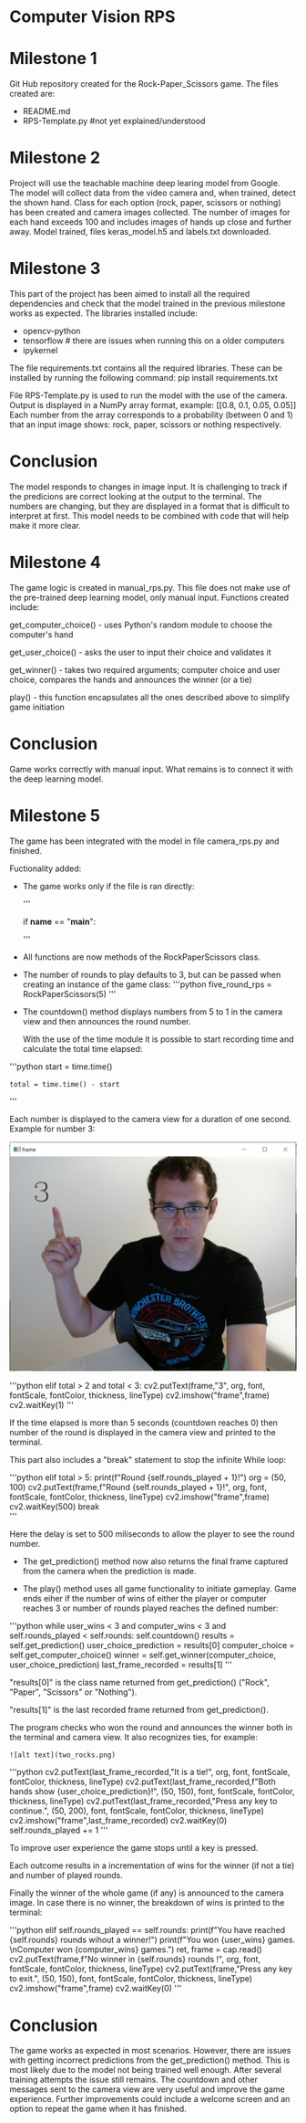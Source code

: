 # Computer Vision RPS

# Milestone 1
Git Hub repository created for the Rock-Paper_Scissors game. The files created are:
- README.md
- RPS-Template.py #not yet explained/understood

# Milestone 2
Project will use the teachable machine deep learing model from Google. The model will collect data from the video camera and, when trained, detect the shown hand.
Class for each option (rock, paper, scissors or nothing) has been created and camera images collected. The number of images for each hand exceeds 100 and includes images of hands up close
and further away.
Model trained, files keras_model.h5 and labels.txt downloaded.

# Milestone 3
This part of the project has been aimed to install all the required dependencies and check that the model trained in the previous milestone works as expected.
The libraries installed include:
- opencv-python
- tensorflow # there are issues when running this on a older computers
- ipykernel

The file requirements.txt contains all the required libraries. These can be installed by running the following command:
pip install requirements.txt

File RPS-Template.py is used to run the model with the use of the camera. Output is displayed in a NumPy array format, example:
[[0.8, 0.1, 0.05, 0.05]]
Each number from the array corresponds to a probability (between 0 and 1) that an input image shows: rock, paper, scissors or nothing respectively.

# Conclusion
The model responds to changes in image input. It is challenging to track if the predicions are correct looking at the output to the terminal. The numbers are changing, but they are displayed in a format that is 
difficult to interpret at first. This model needs to be combined with code that will help make it more clear.

# Milestone 4
The game logic is created in manual_rps.py. This file does not make use of the pre-trained deep learning model, only manual input.
Functions created include:

get_computer_choice() - uses Python's random module to choose the computer's hand

get_user_choice() - asks the user to input their choice and validates it

get_winner() - takes two required arguments; computer choice and user choice, compares the hands and announces the winner (or a tie)

play() - this function encapsulates all the ones described above to simplify game initiation

# Conclusion
Game works correctly with manual input. What remains is to connect it with the deep learning model.

# Milestone 5
The game has been integrated with the model in file camera_rps.py and finished.

Fuctionality added:

- The game works only if the file is ran directly:

    '''

    if __name__ == "__main__": 

    '''
- All functions are now methods of the RockPaperScissors class.

- The number of rounds to play defaults to 3, but can be passed when creating an instance of the game class:
'''python
    five_round_rps = RockPaperScissors(5)
'''
- The countdown() method displays numbers from 5 to 1 in the camera view and then announces the round number.

  With the use of the time module it is possible to start recording time and calculate the total time elapsed:


'''python
    start = time.time()

    total = time.time() - start
'''

  Each number is displayed to the camera view for a duration of one second. Example for number 3:

  ![alt text](3.png)


'''python
    elif total > 2 and total < 3:
        cv2.putText(frame,"3", org, font, fontScale, fontColor, thickness, lineType)
        cv2.imshow("frame",frame)
        cv2.waitKey(1)
'''

  If the time elapsed is more than 5 seconds (countdown reaches 0) then number of the round is displayed in the camera view and printed to the terminal.
  
  This part also includes a "break" statement to stop the infinite While loop:

'''python
    elif total > 5:
        print(f"Round {self.rounds_played + 1}!")
        org = (50, 100)
        cv2.putText(frame,f"Round {self.rounds_played + 1}!", org, font, fontScale, fontColor, thickness, lineType)
        cv2.imshow("frame",frame)
        cv2.waitKey(500)
        break  
'''

  Here the delay is set to 500 miliseconds to allow the player to see the round number.

- The get_prediction() method now also returns the final frame captured from the camera when the prediction is made.

- The play() method uses all game functionality to initiate gameplay. Game ends eiher if the number of wins of either the player or computer reaches 3 or number of rounds played reaches the defined number:

'''python
    while user_wins < 3 and computer_wins < 3 and self.rounds_played < self.rounds:
        self.countdown()
        results = self.get_prediction()
        user_choice_prediction = results[0]
        computer_choice = self.get_computer_choice()
        winner = self.get_winner(computer_choice, user_choice_prediction)
        last_frame_recorded = results[1]
'''
  
  "results[0]" is the class name returned from get_prediction() ("Rock", "Paper", "Scissors" or "Nothing").

  "results[1]" is the last recorded frame returned from get_prediction().

  The program checks who won the round and announces the winner both in the terminal and camera view. It also recognizes ties, for example:

    ![alt text](two_rocks.png)


'''python
    cv2.putText(last_frame_recorded,"It is a tie!", org, font, fontScale, fontColor, thickness, lineType)
    cv2.putText(last_frame_recorded,f"Both hands show {user_choice_prediction}!", (50, 150), font, fontScale, fontColor, thickness, lineType)
    cv2.putText(last_frame_recorded,"Press any key to continue.", (50, 200), font, fontScale, fontColor, thickness, lineType)
    cv2.imshow("frame",last_frame_recorded)
    cv2.waitKey(0)
    self.rounds_played += 1
'''


  To improve user experience the game stops until a key is pressed. 

  Each outcome results in a incrementation of wins for the winner (if not a tie) and number of played rounds.

  Finally the winner of the whole game (if any) is announced to the camera image. In case there is no winner, the breakdown of wins is printed to the terminal:


'''python
    elif self.rounds_played == self.rounds:
        print(f"You have reached {self.rounds} rounds wihout a winner!")
        print(f"You won {user_wins} games. \nComputer won {computer_wins} games.")
        ret, frame = cap.read()
        cv2.putText(frame,f"No winner in {self.rounds} rounds !", org, font, fontScale, fontColor, thickness, lineType)
        cv2.putText(frame,"Press any key to exit.", (50, 150), font, fontScale, fontColor, thickness, lineType)
        cv2.imshow("frame",frame)
        cv2.waitKey(0)
'''


# Conclusion
The game works as expected in most scenarios. However, there are issues with getting incorrect predictions from the get_prediction() method.
This is most likely due to the model not being trained well enough. After several training attempts the issue still remains. 
The countdown and other messages sent to the camera view are very useful and improve the game experience. 
Further improvements could include a welcome screen and an option to repeat the game when it has finished.

